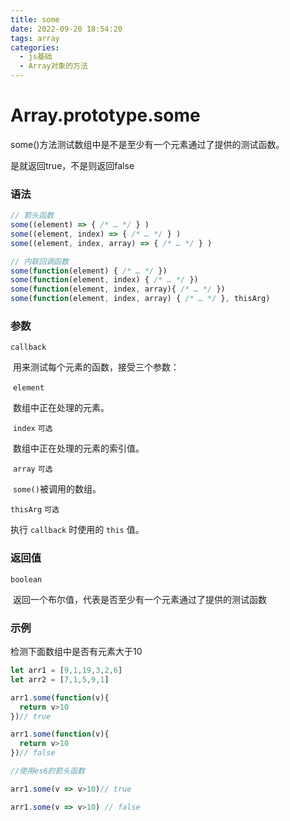 ```yaml
---
title: some
date: 2022-09-20 18:54:20
tags: array
categories:
  - js基础
  - Array对象的方法
---
```


# Array.prototype.some

some()方法测试数组中是不是至少有一个元素通过了提供的测试函数。

是就返回true，不是则返回false

### 语法

```js
// 箭头函数
some((element) => { /* … */ } )
some((element, index) => { /* … */ } )
some((element, index, array) => { /* … */ } )

// 内联回调函数
some(function(element) { /* … */ })
some(function(element, index) { /* … */ })
some(function(element, index, array){ /* … */ })
some(function(element, index, array) { /* … */ }, thisArg)
```

### 参数

`callback`

​	用来测试每个元素的函数，接受三个参数：

​		`element`

​			数组中正在处理的元素。

​		`index`	`可选`

​			数组中正在处理的元素的索引值。

​		`array`	`可选`

​			`some()`被调用的数组。

`thisArg`	`可选`

执行 `callback` 时使用的 `this` 值。

### 返回值

`boolean`

​	返回一个布尔值，代表是否至少有一个元素通过了提供的测试函数

### 示例

检测下面数组中是否有元素大于10

```js
let arr1 = [9,1,19,3,2,6]
let arr2 = [7,1,5,9,1]

arr1.some(function(v){
  return v>10
})// true

arr1.some(function(v){
  return v>10
})// false

//使用es6的箭头函数

arr1.some(v => v>10)// true

arr1.some(v => v>10) // false
```

